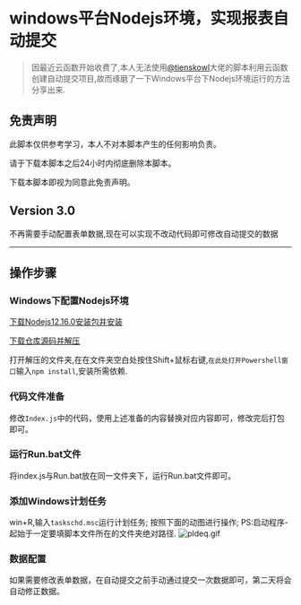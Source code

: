 # windows平台Nodejs环境，实现报表自动提交
>因最近云函数开始收费了,本人无法使用[@tienskowl](https://github.com/tienskowl)大佬的脚本利用云函数创建自动提交项目,故而琢磨了一下Windows平台下Nodejs环境运行的方法分享出来.
## 免责声明
此脚本仅供参考学习，本人不对本脚本产生的任何影响负责。

请于下载本脚本之后24小时内彻底删除本脚本。

下载本脚本即视为同意此免责声明。
## Version 3.0
不再需要手动配置表单数据,现在可以实现不改动代码即可修改自动提交的数据

---
## 操作步骤
### Windows下配置Nodejs环境
[下载Nodejs12.16.0安装包并安装](https://nodejs.org/dist/v12.16.0/node-v12.16.0-x64.msi) 

[下载仓库源码并解压](https://github.com/HorrZzz/UPC_ncov_AutoReport/archive/refs/heads/HorrZzz-windows_Nodejs.zip)

打开解压的文件夹,在在文件夹空白处按住Shift+鼠标右键,`在此处打开Powershell窗口`输入`npm install`,安装所需依赖.
### 代码文件准备
修改`Index.js`中的代码，使用上述准备的内容替换对应内容即可，修改完后打包即可。
### 运行Run.bat文件
将index.js与Run.bat放在同一文件夹下，运行Run.bat文件即可。
### 添加Windows计划任务
win+R,输入`taskschd.msc`运行计划任务;
按照下面的动图进行操作;
PS:启动程序-起始于一定要填脚本文件所在的文件夹绝对路径.
![pldeq.gif](https://s1.328888.xyz/2022/06/14/pldeq.gif)
### 数据配置
如果需要修改表单数据，在自动提交之前手动通过提交一次数据即可，第二天将会自动修正数据。
	
